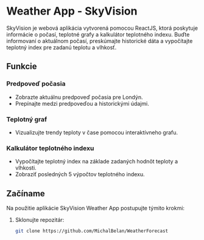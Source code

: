 # Weather App - SkyVision

SkyVision je webová aplikácia vytvorená pomocou ReactJS, ktorá poskytuje informácie o počasí, teplotné grafy a kalkulátor teplotného indexu. 
Buďte informovaní o aktuálnom počasí, preskúmajte historické dáta a vypočítajte teplotný index pre zadanú teplotu a vlhkosť.

## Funkcie

### Predpoveď počasia

- Zobrazte aktuálnu predpoveď počasia pre Londýn.
- Prepínajte medzi predpoveďou a historickými údajmi.

### Teplotný graf

- Vizualizujte trendy teploty v čase pomocou interaktívneho grafu.

### Kalkulátor teplotného indexu

- Vypočítajte teplotný index na základe zadaných hodnôt teploty a vlhkosti.
- Zobraziť posledných 5 výpočtov teplotného indexu.

## Začíname

Na použitie aplikácie SkyVision Weather App postupujte týmito krokmi:

1. Sklonujte repozitár:

   ```bash
   git clone https://github.com/MichalBelan/WeatherForecast
